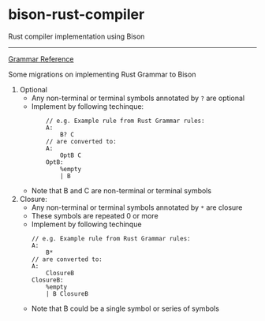 # bison-rust-compiler
Rust compiler implementation using Bison

---

[Grammar Reference](https://doc.rust-lang.org/reference/introduction.html)

Some migrations on implementing Rust Grammar to Bison

1. Optional
    - Any non-terminal or terminal symbols annotated by `?` are optional
    - Implement by following techinque:
        ```
            // e.g. Example rule from Rust Grammar rules:
            A:
                B? C
            // are converted to:
            A:
                OptB C
            OptB:
                %empty
                | B
        ```
    - Note that B and C are non-terminal or terminal symbols
2. Closure:
    - Any non-terminal or terminal symbols annotated by `*` are closure
    - These symbols are repeated 0 or more
    - Implement by following techinque
        ```
        // e.g. Example rule from Rust Grammar rules:
        A:
            B*
        // are converted to:
        A:
            ClosureB
        ClosureB:
            %empty
            | B ClosureB
        ```
    - Note that B could be a single symbol or series of symbols
